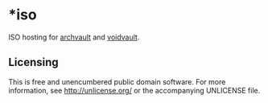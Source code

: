 \*iso
=====

ISO hosting for [archvault][archvault] and [voidvault][voidvault].

Licensing
---------

This is free and unencumbered public domain software. For more
information, see http://unlicense.org/ or the accompanying UNLICENSE file.

[archvault]: https://github.com/atweiden/archvault
[voidvault]: https://github.com/atweiden/voidvault
